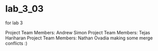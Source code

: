 # lab_3_03
for lab 3

Project Team Members:
Andrew Simon
Project Team Members: 
Tejas Hariharan 
Project Team Members: Nathan Ovadia
making some merge conflicts :)
